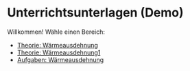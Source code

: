 # Unterrichtsunterlagen (Demo)

Willkommen! Wähle einen Bereich:

- [Theorie: Wärmeausdehnung](content/theory/waermeausdehnung.md)
- [Theorie: Wärmeausdehnung1](content/theory/waermeausdehnung1.md)
- [Aufgaben: Wärmeausdehnung](content/tasks/waermeausdehnung_aufgaben.md)
